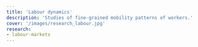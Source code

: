 ```yaml
---
title: 'Labour dynamics'
description: 'Studies of fine-grained mobility patterns of workers.'
cover: '/images/research_labour.jpg'
research:
- labour-markets
---
```

